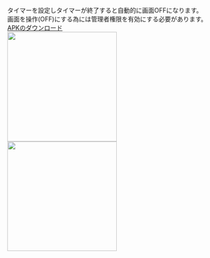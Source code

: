 タイマーを設定しタイマーが終了すると自動的に画面OFFになります。  
画面を操作(OFF)にする為には管理者権限を有効にする必要があります。  
<a href="https://github.com/anago-android/SleepTimer/releases/download/v1.0.0/app-debug.apk">APKのダウンロード</a>  
<img src="https://raw.githubusercontent.com/anago-android/SleepTimer/main/images/screen2.png" width="250">
<br>
<img src="https://raw.githubusercontent.com/anago-android/SleepTimer/main/images/screen1.png" width="250">

